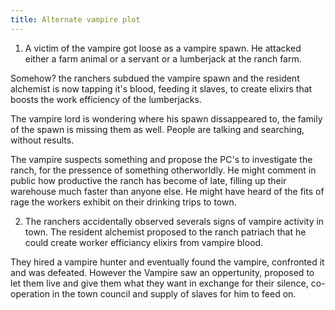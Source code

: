 ---title: Alternate vampire plot---
1) A victim of the vampire got loose as a vampire spawn. He attacked either a farm animal or a servant or a lumberjack at the ranch farm. 

Somehow? the ranchers subdued the vampire spawn and the resident alchemist is now tapping it's blood, feeding it slaves, to create elixirs that boosts the work efficiency of the lumberjacks.

The vampire lord is wondering where his spawn dissappeared to, the family of the spawn is missing them as well. People are talking and searching, without results.

The vampire suspects something and propose the PC's to investigate the ranch, for the pressence of something otherworldly. He might comment in public how productive the ranch has become of late, filling up their warehouse much faster than anyone else. He might have heard of the fits of rage the workers exhibit on their drinking trips to town.

2) The ranchers accidentally observed severals signs of vampire activity in town. The resident alchemist proposed to the ranch patriach that he could create worker efficiancy elixirs from vampire blood. 

They hired a vampire hunter and eventually found the vampire, confronted it and was defeated. However the Vampire saw an oppertunity, proposed to let them live and give them what they want in exchange for their silence, co-operation in the town council and supply of slaves for him to feed on.
